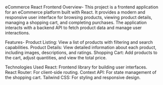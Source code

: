eCommerce React Frontend
Overview-
This project is a frontend application for an eCommerce platform built with React. It provides a modern and responsive user interface for browsing products, viewing product details, managing a shopping cart, and completing purchases. The application interacts with a backend API to fetch product data and manage user interactions.

Features-
Product Listing: View a list of products with filtering and search capabilities.
Product Details: View detailed information about each product, including images, descriptions, and ratings.
Shopping Cart: Add products to the cart, adjust quantities, and view the total price.


Technologies Used
React: Frontend library for building user interfaces.
React Router: For client-side routing.
Context API: For state management of the shopping cart.
Tailwind CSS: For styling and responsive design.
